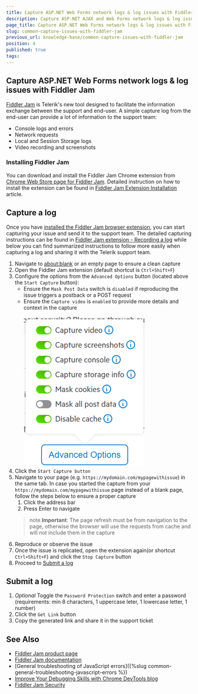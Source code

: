 ```yaml
---
title: Capture ASP.NET Web Forms network logs & log issues with Fiddler Jam
description: Capture ASP.NET AJAX and Web Forms network logs & log issues in the browser with Telerik Fiddler Jam extention tool
page_title: Capture ASP.NET Web Forms network logs & log issues with Fiddler Jam
slug: common-capture-issues-with-fiddler-jam
previous_url: knowledge-base/common-capture-issues-with-fiddler-jam
position: 4
published: true
tags: 
---
```


## Capture ASP.NET Web Forms network logs & log issues with Fiddler Jam

[Fiddler Jam](https://www.telerik.com/fiddler-jam) is Telerik's new tool designed to facilitate the information exchange between the support and end-user. A simple capture log from the end-user can provide a lot of information to the support team:
- Console logs and errors
- Network requests
- Local and Session Storage logs
- Video recording and screenshots

### Installing Fiddler Jam

You can download and install the Fiddler Jam Chrome extension from [Chrome Web Store page for Fiddler Jam](https://chrome.google.com/webstore/detail/fiddler-jam/fnkjlegmkbicdodlheligomlfbdblpfj). Detailed instruction on how to install the extension can be found in [Fiddler Jam Extension Installation](https://docs.telerik.com/fiddler-jam/extension/installation) article. 

## Capture a log

Once you have [installed the Fiddler Jam browser extension](#installing-fiddler-jam), you can start capturing your issue and send it to the support team. The detailed capturing instructions can be found in [Fiddler Jam extension - Recording a log](https://docs.telerik.com/fiddler-jam/extension/recording-a-log) while below you can find summarized instructions to follow more easily when capturing a log and sharing it with the Telerik support team.

1. Navigate to <a href="about:blank" target="_blank">about:blank</a> or an empty page to ensure a clean capture
2. Open the Fiddler Jam extension (default shortcut is `Ctrl+Shift+F`)
3. Configure the options from the `Advanced Options` button (located above the `Start Capture` button):
   - Ensure the `Mask Post Data` switch is `disabled` if reproducing the issue triggers a postback or a POST request
   - Ensure the `Capture video` is `enabled` to provide more details and context in the capture
        <br /> <br />![Fiddler Jam Settings](images/fiddler-jam-capture-settings.png)
4. Click the `Start Capture button`
5. Navigate to your page (e.g. `https://mydomain.com/mypagewithissue`) in the same tab. In case you started the capture from your `https://mydomain.com/mypagewithissue` page instead of a blank page, follow the steps below to ensure a proper capture
   1. Click the address bar
   2. Press Enter to navigate
    >note **Important**: The page refresh must be from navigation to the page, otherwise the browser will use the requests from cache and will not include them in the capture
6. Reproduce or observe the issue
7. Once the issue is replicated, open the extension again(or shortcut `Ctrl+Shift+F`) and click the `Stop Capture` button
8. Proceed to [Submit a log](#submit-a-log)

## Submit a log

1. *Optional* Toggle the `Password Protection` switch and enter a password (requirements: min 8 characters, 1 uppercase leter, 1 lowercase letter, 1 number)
1. Click the `Get Link` button
1. Copy the generated link and share it in the support ticket


## See Also

* [Fiddler Jam product page](https://www.telerik.com/fiddler-jam)
* [Fiddler Jam documentation](https://docs.telerik.com/fiddler-jam/introduction)
* [General troubleshooting of JavaScript errors]({%slug common-general-troubleshooting-javascript-errors %})
* [Improve Your Debugging Skills with Chrome DevTools blog](https://www.telerik.com/blogs/improve-your-debugging-skills-with-chrome-devtools)
* [Fiddler Jam Security](https://docs.telerik.com/fiddler-jam/security)
